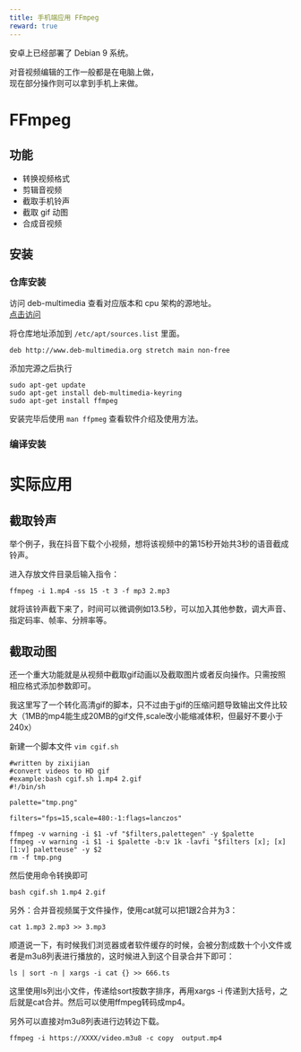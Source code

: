 ```yaml
---
title: 手机端应用 FFmpeg
reward: true
---
```


安卓上已经部署了 Debian 9 系统。 
 
对音视频编辑的工作一般都是在电脑上做，  
现在部分操作则可以拿到手机上来做。  

<!--more-->

# FFmpeg

## 功能

- 转换视频格式   
- 剪辑音视频  
- 截取手机铃声  
- 截取 gif 动图
- 合成音视频

## 安装

### 仓库安装

访问 deb-multimedia 查看对应版本和 cpu 架构的源地址。  
[点击访问](http://www.deb-multimedia.org/)

将仓库地址添加到 `/etc/apt/sources.list` 里面。 
 
```
deb http://www.deb-multimedia.org stretch main non-free
```

添加完源之后执行

```
sudo apt-get update
sudo apt-get install deb-multimedia-keyring
sudo apt-get install ffmpeg
```

安装完毕后使用 `man ffpmeg` 查看软件介绍及使用方法。

### 编译安装

# 实际应用

## 截取铃声

举个例子，我在抖音下载个小视频，想将该视频中的第15秒开始共3秒的语音截成铃声。

进入存放文件目录后输入指令： 
 
```
ffmpeg -i 1.mp4 -ss 15 -t 3 -f mp3 2.mp3
```

就将该铃声截下来了，时间可以微调例如13.5秒，可以加入其他参数，调大声音、指定码率、帧率、分辨率等。

## 截取动图

还一个重大功能就是从视频中截取gif动画以及截取图片或者反向操作。只需按照相应格式添加参数即可。

我这里写了一个转化高清gif的脚本，只不过由于gif的压缩问题导致输出文件比较大（1MB的mp4能生成20MB的gif文件,scale改小能缩减体积，但最好不要小于240x）

新建一个脚本文件 `vim cgif.sh`  

```
#written by zixijian
#convert videos to HD gif 
#example:bash cgif.sh 1.mp4 2.gif
#!/bin/sh

palette="tmp.png"

filters="fps=15,scale=480:-1:flags=lanczos"

ffmpeg -v warning -i $1 -vf "$filters,palettegen" -y $palette
ffmpeg -v warning -i $1 -i $palette -b:v 1k -lavfi "$filters [x]; [x][1:v] paletteuse" -y $2
rm -f tmp.png
```

然后使用命令转换即可   

```
bash cgif.sh 1.mp4 2.gif
```

另外：合并音视频属于文件操作，使用cat就可以把1跟2合并为3：  
```
cat 1.mp3 2.mp3 >> 3.mp3
```

顺道说一下，有时候我们浏览器或者软件缓存的时候，会被分割成数十个小文件或者是m3u8列表进行播放的，这时候进入到这个目录合并下即可：

```
ls | sort -n | xargs -i cat {} >> 666.ts
```

这里使用ls列出小文件，传递给sort按数字排序，再用xargs -i 传递到大括号，之后就是cat合并。然后可以使用ffmpeg转码成mp4。

另外可以直接对m3u8列表进行边转边下载。

```
ffmpeg -i https://XXXX/video.m3u8 -c copy  output.mp4
```